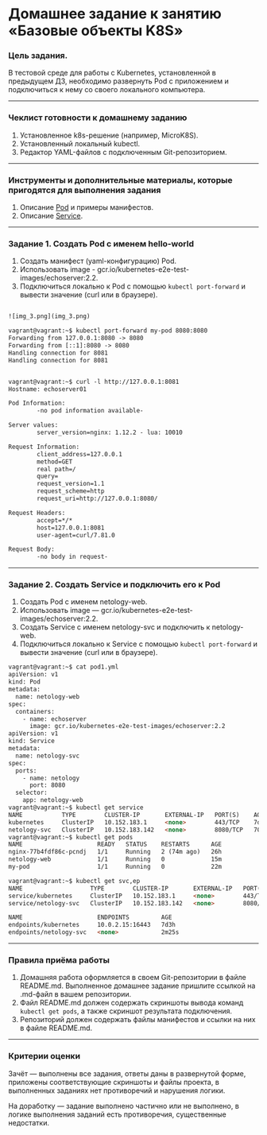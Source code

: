 # Домашнее задание к занятию «Базовые объекты K8S»

### Цель задания.

В тестовой среде для работы с Kubernetes, установленной в предыдущем ДЗ, необходимо развернуть Pod с приложением и подключиться к нему со своего локального компьютера. 

------

### Чеклист готовности к домашнему заданию

1. Установленное k8s-решение (например, MicroK8S).
2. Установленный локальный kubectl.
3. Редактор YAML-файлов с подключенным Git-репозиторием.

------

### Инструменты и дополнительные материалы, которые пригодятся для выполнения задания

1. Описание [Pod](https://kubernetes.io/docs/concepts/workloads/pods/) и примеры манифестов.
2. Описание [Service](https://kubernetes.io/docs/concepts/services-networking/service/).

------

### Задание 1. Создать Pod с именем hello-world

1. Создать манифест (yaml-конфигурацию) Pod.
2. Использовать image - gcr.io/kubernetes-e2e-test-images/echoserver:2.2.
3. Подключиться локально к Pod с помощью `kubectl port-forward` и вывести значение (curl или в браузере).

```html

![img_3.png](img_3.png)

vagrant@vagrant:~$ kubectl port-forward my-pod 8080:8080
Forwarding from 127.0.0.1:8080 -> 8080
Forwarding from [::1]:8080 -> 8080
Handling connection for 8081
Handling connection for 8081


vagrant@vagrant:~$ curl -l http://127.0.0.1:8081
Hostname: echoserver01

Pod Information:
        -no pod information available-

Server values:
        server_version=nginx: 1.12.2 - lua: 10010

Request Information:
        client_address=127.0.0.1
        method=GET
        real path=/
        query=
        request_version=1.1
        request_scheme=http
        request_uri=http://127.0.0.1:8080/

Request Headers:
        accept=*/*
        host=127.0.0.1:8081
        user-agent=curl/7.81.0

Request Body:
        -no body in request-

```
------

### Задание 2. Создать Service и подключить его к Pod

1. Создать Pod с именем netology-web.
2. Использовать image — gcr.io/kubernetes-e2e-test-images/echoserver:2.2.
3. Создать Service с именем netology-svc и подключить к netology-web.
4. Подключиться локально к Service с помощью `kubectl port-forward` и вывести значение (curl или в браузере).

```html
vagrant@vagrant:~$ cat pod1.yml
apiVersion: v1
kind: Pod
metadata:
  name: netology-web
spec:
  containers:
    - name: echoserver
      image: gcr.io/kubernetes-e2e-test-images/echoserver:2.2
apiVersion: v1
kind: Service
metadata:
  name: netology-svc
spec:
  ports:
    - name: netology
      port: 8080
  selector:
    app: netology-web
vagrant@vagrant:~$ kubectl get service
NAME           TYPE        CLUSTER-IP       EXTERNAL-IP   PORT(S)    AGE
kubernetes     ClusterIP   10.152.183.1     <none>        443/TCP    7d3h
netology-svc   ClusterIP   10.152.183.142   <none>        8080/TCP   70s
vagrant@vagrant:~$ kubectl get pods
NAME                     READY   STATUS    RESTARTS      AGE
nginx-77b4fdf86c-pcndj   1/1     Running   2 (74m ago)   26h
netology-web             1/1     Running   0             15m
my-pod                   1/1     Running   0             22m

vagrant@vagrant:~$ kubectl get svc,ep
NAME                   TYPE        CLUSTER-IP       EXTERNAL-IP   PORT(S)    AGE
service/kubernetes     ClusterIP   10.152.183.1     <none>        443/TCP    7d3h
service/netology-svc   ClusterIP   10.152.183.142   <none>        8080/TCP   2m31s

NAME                     ENDPOINTS         AGE
endpoints/kubernetes     10.0.2.15:16443   7d3h
endpoints/netology-svc   <none>            2m25s
```
------

### Правила приёма работы

1. Домашняя работа оформляется в своем Git-репозитории в файле README.md. Выполненное домашнее задание пришлите ссылкой на .md-файл в вашем репозитории.
2. Файл README.md должен содержать скриншоты вывода команд `kubectl get pods`, а также скриншот результата подключения.
3. Репозиторий должен содержать файлы манифестов и ссылки на них в файле README.md.

------

### Критерии оценки
Зачёт — выполнены все задания, ответы даны в развернутой форме, приложены соответствующие скриншоты и файлы проекта, в выполненных заданиях нет противоречий и нарушения логики.

На доработку — задание выполнено частично или не выполнено, в логике выполнения заданий есть противоречия, существенные недостатки.
